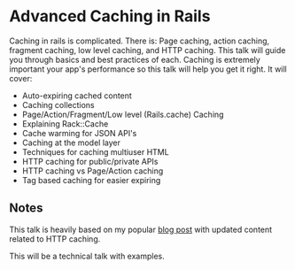 # Advanced Caching in Rails

Caching in rails is complicated. There is: Page caching, action caching,
fragment caching, low level caching, and HTTP caching. This talk will
guide you through basics and best practices of each. Caching is
extremely important your app's performance so this talk will help you
get it right. It will cover:

* Auto-expiring cached content
* Caching collections
* Page/Action/Fragment/Low level (Rails.cache) Caching
* Explaining Rack::Cache
* Cache warming for JSON API's
* Caching at the model layer
* Techniques for caching multiuser HTML
* HTTP caching for public/private APIs
* HTTP caching vs Page/Action caching
* Tag based caching for easier expiring

## Notes

This talk is heavily based on my popular [blog post](http://broadcastingadam.com/2011/05/advanced_caching_in_rails)
with updated content related to HTTP caching.

This will be a technical talk with examples.
